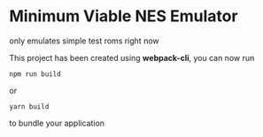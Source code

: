 # Minimum Viable NES Emulator
only emulates simple test roms right now

This project has been created using **webpack-cli**, you can now run

```
npm run build
```

or

```
yarn build
```

to bundle your application
